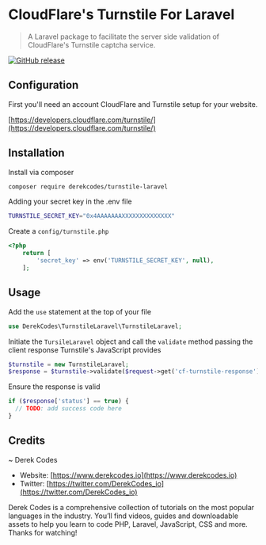 # CloudFlare's Turnstile For Laravel

> A Laravel package to facilitate the server side validation of CloudFlare's Turnstile captcha service.

[![GitHub release](https://img.shields.io/github/release/derekcodes-io/turnstile-laravel)](https://GitHub.com/derekcodes-io/turnstile-laravel/releases/)

## Configuration

First you'll need an account CloudFlare and Turnstile setup for your website. 

[https://developers.cloudflare.com/turnstile/](https://developers.cloudflare.com/turnstile/)

## Installation

Install via composer
```bash
composer require derekcodes/turnstile-laravel 
```

Adding your secret key in the .env file
```bash
TURNSTILE_SECRET_KEY="0x4AAAAAAAXXXXXXXXXXXXXX"
```

Create a `config/turnstile.php`
```php
<?php
    return [
        'secret_key' => env('TURNSTILE_SECRET_KEY', null),
    ];
```

## Usage

Add the `use` statement at the top of your file 
```php
use DerekCodes\TurnstileLaravel\TurnstileLaravel;
```

Initiate the `TursileLaravel` object and call the `validate` method passing the client response Turnstile's JavaScript provides
```php
$turnstile = new TurnstileLaravel;
$response = $turnstile->validate($request->get('cf-turnstile-response'));
```

Ensure the response is valid
```php
if ($response['status'] == true) {
  // TODO: add success code here
}
```

## Credits

~ Derek Codes
 - Website: [https://www.derekcodes.io](https://www.derekcodes.io)
 - Twitter: [https://twitter.com/DerekCodes_io](https://twitter.com/DerekCodes_io)

Derek Codes is a comprehensive collection of tutorials on the most popular languages in the industry. You’ll find videos, guides and downloadable assets to help you learn to code PHP, Laravel, JavaScript, CSS and more. Thanks for watching! 
